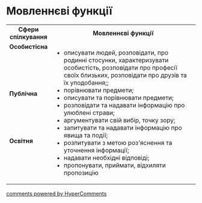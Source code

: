 <div id="hypercomments_widget" class="js-hypercomments-widget invisible"></div>

# Мовленнєві функції

<table>
  <tr>
    <td width="15%" align="center"><b>Сфери спілкування</b></td>
    <td width="85%" align="center"><b>Мовленнєві функції</b></td>
  </tr>
  <tr>
    <td width="15%" style="vertical-align:top !important;">
<b>Особистісна</b></td>
    <td width="85%" style="vertical-align:top !important;" rowspan="3">
<ul type="disc">
<li>описувати людей, розповідати, про родинні стосунки, характеризувати особистість, розповідати про професії своїх близьких, розповідати про друзів та їх уподобання;;</li>
<li>порівнювати предмети;</li>
<li>описувати та порівнювати предмети;</li>
<li>розповідати та надавати інформацію про улюблені страви;</li>
<li>аргументувати свій вибір, точку зору; </li>
<li>запитувати та надавати інформацію про явища та події;</li>
<li>розпитувати з метою роз'яснення та уточнення інформації;</li>
<li>надавати необхідні відповіді;</li>
<li>пропонувати, приймати, відхиляти пропозицію</li>
</ul>
</td>
  </tr>
<tr>
    <td width="15%" style="vertical-align:top !important;">
<b>Публічна</b></td>
</tr>
<tr>
    <td width="15%" style="vertical-align:top !important;">
<b>Освітня</b></td>
</tr>
</table>

<div class="js-hypercomments-container">
    <a href="http://hypercomments.com" class="hc-link" title="comments widget">comments powered by HyperComments</a>
</div>